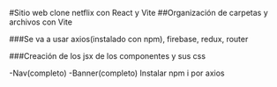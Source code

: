 #Sitio web clone netflix con React y Vite
##Organización de carpetas y archivos con Vite

###Se va a usar axios(instalado con npm), firebase, redux, router

###Creación de los jsx de los componentes y sus css

-Nav(completo)
-Banner(completo) Instalar  npm i    por axios


